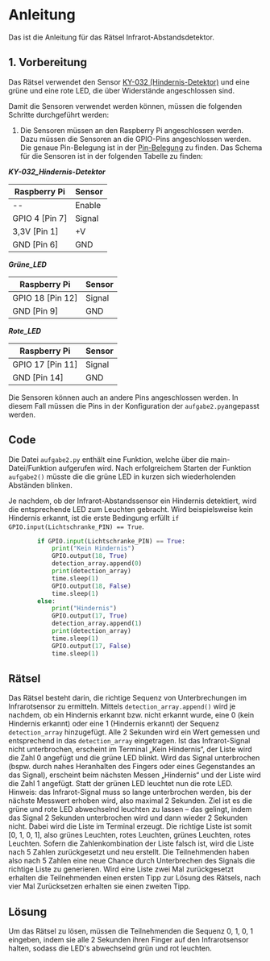 # Anleitung

Das ist die Anleitung für das Rätsel Infrarot-Abstandsdetektor.

## 1. Vorbereitung

Das Rätsel verwendet den Sensor [KY-032 (Hindernis-Detektor)](https://sensorkit.joy-it.net/de/sensors/ky-032) und eine grüne und eine rote LED, die über Widerstände angeschlossen sind.

Damit die Sensoren verwendet werden können, müssen die folgenden Schritte durchgeführt werden:

1. Die Sensoren müssen an den Raspberry Pi angeschlossen werden. Dazu müssen die Sensoren an die GPIO-Pins angeschlossen werden. Die genaue Pin-Belegung ist in der [Pin-Belegung](https://www.raspberrypi.com/documentation/computers/raspberry-pi.html) zu finden. Das Schema für die Sensoren ist in der folgenden Tabelle zu finden:

**_KY-032_Hindernis-Detektor_**

| Raspberry Pi     | Sensor |
| ---------------- | ------ |
|       --         | Enable |
| GPIO 4 [Pin 7]   | Signal |
| 3,3V [Pin 1]     | +V     |
| GND [Pin 6]      | GND    |

**_Grüne_LED_** 

| Raspberry Pi     | Sensor |
| ---------------- | ------ |
| GPIO 18 [Pin 12] | Signal |
| GND [Pin 9]     | GND    |

**_Rote_LED_** 

| Raspberry Pi     | Sensor |
| ---------------- | ------ |
| GPIO 17 [Pin 11] | Signal |
| GND [Pin 14]     | GND    |

Die Sensoren können auch an andere Pins angeschlossen werden. In diesem Fall müssen die Pins in der Konfiguration der `aufgabe2.py`angepasst werden.

## Code

Die Datei `aufgabe2.py` enthält eine Funktion, welche über die main-Datei/Funktion aufgerufen wird. Nach erfolgreichem Starten der Funktion `aufgabe2()` müsste die die grüne LED in kurzen sich wiederholenden Abständen blinken.

Je nachdem, ob der Infrarot-Abstandssensor ein Hindernis detektiert, wird die entsprechende LED zum Leuchten gebracht. Wird beispielsweise kein Hindernis erkannt, ist die erste Bedingung erfüllt `if GPIO.input(Lichtschranke_PIN) == True`. 

```python
        if GPIO.input(Lichtschranke_PIN) == True:
			print("Kein Hindernis")
			GPIO.output(18, True)
			detection_array.append(0)
			print(detection_array)
			time.sleep(1)
			GPIO.output(18, False)
			time.sleep(1)
		else:
			print("Hindernis")
			GPIO.output(17, True)
			detection_array.append(1)
			print(detection_array)
			time.sleep(1)
			GPIO.output(17, False)
			time.sleep(1)
```

## Rätsel

Das Rätsel besteht darin, die richtige Sequenz von Unterbrechungen im Infrarotsensor zu ermitteln. Mittels `detection_array.append()` wird je nachdem, ob ein Hindernis erkannt bzw. nicht erkannt wurde, eine 0 (kein Hindernis erkannt) oder eine 1 (Hindernis erkannt) der Sequenz `detection_array` hinzugefügt. 
Alle 2 Sekunden wird ein Wert gemessen und entsprechend in das `detection_array` eingetragen. Ist das Infrarot-Signal nicht unterbrochen, erscheint im Terminal „Kein Hindernis“, der Liste wird die Zahl 0 angefügt und die grüne LED blinkt. Wird das Signal unterbrochen (bspw. durch nahes Heranhalten des Fingers oder eines Gegenstandes an das Signal), erscheint beim nächsten Messen „Hindernis“ und der Liste wird die Zahl 1 angefügt. Statt der grünen LED leuchtet nun die rote LED. Hinweis: das Infrarot-Signal muss so lange unterbrochen werden, bis der nächste Messwert erhoben wird, also maximal 2 Sekunden.
Ziel ist es die grüne und rote LED abwechselnd leuchten zu lassen – das gelingt, indem das Signal 2 Sekunden unterbrochen wird und dann wieder 2 Sekunden nicht. Dabei wird die Liste im Terminal erzeugt. Die richtige Liste ist somit [0, 1, 0, 1], also grünes Leuchten, rotes Leuchten, grünes Leuchten, rotes Leuchten. 
Sofern die Zahlenkombination der Liste falsch ist, wird die Liste nach 5 Zahlen zurückgesetzt und neu erstellt. Die Teilnehmenden haben also nach 5 Zahlen eine neue Chance durch Unterbrechen des Signals die richtige Liste zu generieren. Wird eine Liste zwei Mal zurückgesetzt erhalten die Teilnehmenden einen ersten Tipp zur Lösung des Rätsels, nach vier Mal Zurücksetzen erhalten sie einen zweiten Tipp. 

## Lösung

Um das Rätsel zu lösen, müssen die Teilnehmenden die Sequenz 0, 1, 0, 1 eingeben, indem sie alle 2 Sekunden ihren Finger auf den Infrarotsensor halten, sodass die LED's abwechselnd grün und rot leuchten.
